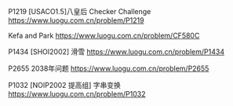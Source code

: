 P1219 [USACO1.5]八皇后 Checker Challenge
https://www.luogu.com.cn/problem/P1219

Kefa and Park
https://www.luogu.com.cn/problem/CF580C

P1434 [SHOI2002] 滑雪
https://www.luogu.com.cn/problem/P1434

P2655 2038年问题
https://www.luogu.com.cn/problem/P2655

P1032 [NOIP2002 提高组] 字串变换
https://www.luogu.com.cn/problem/P1032
